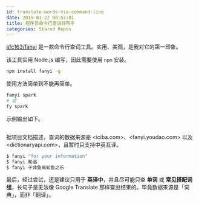 ```yaml
---
id: translate-words-via-command-line
date: 2019-01-22 08:57:01
title: 程序员命令行查词好帮手
categories: Stared Repos
---
```


[afc163/fanyi](https://github.com/afc163/fanyi) 是一款命令行查词工具。实用、美观，是我对它的第一印象。

<!--more-->

该工具实用 Node.js 编写，因此需要使用 `npm` 安装。

```bash
npm install fanyi -g
```

使用方法简单到不能再简单。

```bash
fanyi spark
# 或
fy spark
```

示例输出如下。

![]()

据项目文档描述，查词的数据来源是 <iciba.com>、<fanyi.youdao.com> 以及 <dictionaryapi.com>，且暂时只支持中英互译。

```bash
$ fanyi "for your information"
$ fanyi 和谐
$ fanyi 子非鱼焉知鱼之乐
```

最后，经过尝试，还是建议只用于 **英译中**，并且尽可能只查 **单词** 或 **常见搭配词组**，长句子是无法像 Google Translate 那样查出结果的。毕竟数据来源是「词典」，而非「翻译」。
